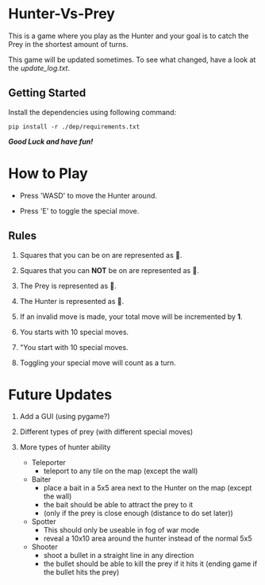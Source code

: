 # Hunter-Vs-Prey
This is a game where you play as the Hunter and your goal is to catch the Prey in the shortest amount of turns. 

This game will be updated sometimes. To see what changed, have a look at the *update_log.txt*.

## Getting Started
Install the dependencies using following command:

    pip install -r ./dep/requirements.txt

***Good Luck and have fun!***

# How to Play
* Press 'WASD' to move the Hunter around.

* Press 'E' to toggle the special move.

## Rules
1. Squares that you can be on are represented as 🌳.

2. Squares that you can **NOT** be on are represented as 🗻.

3. The Prey is represented as 👨.

4. The Hunter is represented as 🦊.

5. If an invalid move is made, your total move will be incremented by **1**.

6. You starts with 10 special moves.

7. "You start with 10 special moves.

8. Toggling your special move will count as a turn.

# Future Updates

1. Add a GUI (using pygame?)

2. Different types of prey (with different special moves)

3. More types of hunter ability
    - Teleporter
        - teleport to any tile on the map (except the wall)
    - Baiter
        - place a bait in a 5x5 area next to the Hunter on the map (except the wall)
        - the bait should be able to attract the prey to it
        - (only if the prey is close enough (distance to do set later))
    - Spotter
        - This should only be useable in fog of war mode
        - reveal a 10x10 area around the hunter instead of the normal 5x5
    - Shooter
        - shoot a bullet in a straight line in any direction
        - the bullet should be able to kill the prey if it hits it (ending game if the bullet hits the prey)
